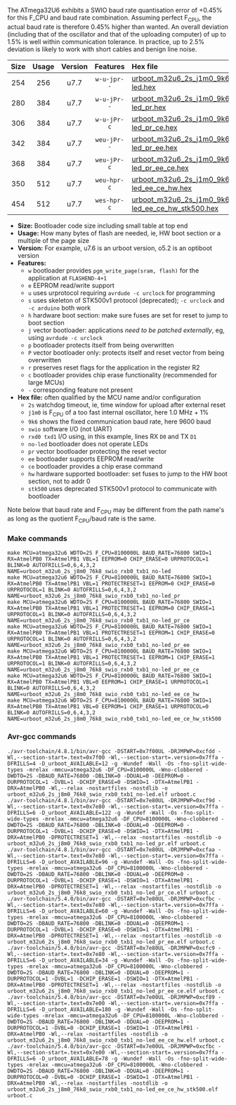 The ATmega32U6 exhibits a SWIO baud rate quantisation error of +0.45% for this F_CPU and baud rate combination. Assuming perfect F<sub>CPU</sub>, the actual baud rate is therefore 0.45% higher than wanted. An overall deviation (including that of the oscillator and that of the uploading computer) of up to 1.5% is well within communication tolerance. In practice, up to 2.5% deviation is likely to work with short cables and benign line noise.

|Size|Usage|Version|Features|Hex file|
|:-:|:-:|:-:|:-:|:--|
|254|256|u7.7|`w-u-jpr--`|[urboot_m32u6_2s_j1m0_9k6_swio_rxb0_txb1_no-led.hex](https://raw.githubusercontent.com/stefanrueger/urboot.hex/main/mcus/atmega32u6/watchdog_2_s/internal_oscillator_j%2B1.25%25/%2B1m000000_hz/%2B%2B%2B9k6_baud/swio_rxb0_txb1/no-led/urboot_m32u6_2s_j1m0_9k6_swio_rxb0_txb1_no-led.hex)|
|280|384|u7.7|`w-u-jPr--`|[urboot_m32u6_2s_j1m0_9k6_swio_rxb0_txb1_no-led_pr.hex](https://raw.githubusercontent.com/stefanrueger/urboot.hex/main/mcus/atmega32u6/watchdog_2_s/internal_oscillator_j%2B1.25%25/%2B1m000000_hz/%2B%2B%2B9k6_baud/swio_rxb0_txb1/no-led/urboot_m32u6_2s_j1m0_9k6_swio_rxb0_txb1_no-led_pr.hex)|
|306|384|u7.7|`w-u-jPr-c`|[urboot_m32u6_2s_j1m0_9k6_swio_rxb0_txb1_no-led_pr_ce.hex](https://raw.githubusercontent.com/stefanrueger/urboot.hex/main/mcus/atmega32u6/watchdog_2_s/internal_oscillator_j%2B1.25%25/%2B1m000000_hz/%2B%2B%2B9k6_baud/swio_rxb0_txb1/no-led/urboot_m32u6_2s_j1m0_9k6_swio_rxb0_txb1_no-led_pr_ce.hex)|
|342|384|u7.7|`weu-jPr--`|[urboot_m32u6_2s_j1m0_9k6_swio_rxb0_txb1_no-led_pr_ee.hex](https://raw.githubusercontent.com/stefanrueger/urboot.hex/main/mcus/atmega32u6/watchdog_2_s/internal_oscillator_j%2B1.25%25/%2B1m000000_hz/%2B%2B%2B9k6_baud/swio_rxb0_txb1/no-led/urboot_m32u6_2s_j1m0_9k6_swio_rxb0_txb1_no-led_pr_ee.hex)|
|368|384|u7.7|`weu-jPr-c`|[urboot_m32u6_2s_j1m0_9k6_swio_rxb0_txb1_no-led_pr_ee_ce.hex](https://raw.githubusercontent.com/stefanrueger/urboot.hex/main/mcus/atmega32u6/watchdog_2_s/internal_oscillator_j%2B1.25%25/%2B1m000000_hz/%2B%2B%2B9k6_baud/swio_rxb0_txb1/no-led/urboot_m32u6_2s_j1m0_9k6_swio_rxb0_txb1_no-led_pr_ee_ce.hex)|
|350|512|u7.7|`weu-hpr-c`|[urboot_m32u6_2s_j1m0_9k6_swio_rxb0_txb1_no-led_ee_ce_hw.hex](https://raw.githubusercontent.com/stefanrueger/urboot.hex/main/mcus/atmega32u6/watchdog_2_s/internal_oscillator_j%2B1.25%25/%2B1m000000_hz/%2B%2B%2B9k6_baud/swio_rxb0_txb1/no-led/urboot_m32u6_2s_j1m0_9k6_swio_rxb0_txb1_no-led_ee_ce_hw.hex)|
|454|512|u7.7|`wes-hpr-c`|[urboot_m32u6_2s_j1m0_9k6_swio_rxb0_txb1_no-led_ee_ce_hw_stk500.hex](https://raw.githubusercontent.com/stefanrueger/urboot.hex/main/mcus/atmega32u6/watchdog_2_s/internal_oscillator_j%2B1.25%25/%2B1m000000_hz/%2B%2B%2B9k6_baud/swio_rxb0_txb1/no-led/urboot_m32u6_2s_j1m0_9k6_swio_rxb0_txb1_no-led_ee_ce_hw_stk500.hex)|

- **Size:** Bootloader code size including small table at top end
- **Usage:** How many bytes of flash are needed, ie, HW boot section or a multiple of the page size
- **Version:** For example, u7.6 is an urboot version, o5.2 is an optiboot version
- **Features:**
  + `w` bootloader provides `pgm_write_page(sram, flash)` for the application at `FLASHEND-4+1`
  + `e` EEPROM read/write support
  + `u` uses urprotocol requiring `avrdude -c urclock` for programming
  + `s` uses skeleton of STK500v1 protocol (deprecated); `-c urclock` and `-c arduino` both work
  + `h` hardware boot section: make sure fuses are set for reset to jump to boot section
  + `j` vector bootloader: applications *need to be patched externally*, eg, using `avrdude -c urclock`
  + `p` bootloader protects itself from being overwritten
  + `P` vector bootloader only: protects itself and reset vector from being overwritten
  + `r` preserves reset flags for the application in the register R2
  + `c` bootloader provides chip erase functionality (recommended for large MCUs)
  + `-` corresponding feature not present
- **Hex file:** often qualified by the MCU name and/or configuration
  + `2s` watchdog timeout, ie, time window for upload after external reset
  + `j1m0` is F<sub>CPU</sub> of a too fast internal oscillator, here 1.0 MHz + 1%
  + `9k6` shows the fixed communication baud rate, here 9600 baud
  + `swio` software I/O (not UART)
  + `rxd0 txd1` I/O using, in this example, lines RX `D0` and TX `D1`
  + `no-led` bootloader does not operate LEDs
  + `pr` vector bootloader protecting the reset vector
  + `ee` bootloader supports EEPROM read/write
  + `ce` bootloader provides a chip erase command
  + `hw` hardware supported bootloader: set fuses to jump to the HW boot section, not to addr 0
  + `stk500` uses deprecated STK500v1 protocol to communicate with bootloader


Note below that baud rate and F<sub>CPU</sub> may be different from the path name's as long as the quotient F<sub>CPU</sub>/baud rate is the same.

### Make commands
```
make MCU=atmega32u6 WDTO=2S F_CPU=8100000L BAUD_RATE=76800 SWIO=1 RX=AtmelPB0 TX=AtmelPB1 VBL=1 EEPROM=0 CHIP_ERASE=0 URPROTOCOL=1 BLINK=0 AUTOFRILLS=0,6,4,3,2 NAME=urboot_m32u6_2s_j8m0_76k8_swio_rxb0_txb1_no-led
make MCU=atmega32u6 WDTO=2S F_CPU=8100000L BAUD_RATE=76800 SWIO=1 RX=AtmelPB0 TX=AtmelPB1 VBL=1 PROTECTRESET=1 EEPROM=0 CHIP_ERASE=0 URPROTOCOL=1 BLINK=0 AUTOFRILLS=0,6,4,3,2 NAME=urboot_m32u6_2s_j8m0_76k8_swio_rxb0_txb1_no-led_pr
make MCU=atmega32u6 WDTO=2S F_CPU=8100000L BAUD_RATE=76800 SWIO=1 RX=AtmelPB0 TX=AtmelPB1 VBL=1 PROTECTRESET=1 EEPROM=0 CHIP_ERASE=1 URPROTOCOL=1 BLINK=0 AUTOFRILLS=0,6,4,3,2 NAME=urboot_m32u6_2s_j8m0_76k8_swio_rxb0_txb1_no-led_pr_ce
make MCU=atmega32u6 WDTO=2S F_CPU=8100000L BAUD_RATE=76800 SWIO=1 RX=AtmelPB0 TX=AtmelPB1 VBL=1 PROTECTRESET=1 EEPROM=1 CHIP_ERASE=0 URPROTOCOL=1 BLINK=0 AUTOFRILLS=0,6,4,3,2 NAME=urboot_m32u6_2s_j8m0_76k8_swio_rxb0_txb1_no-led_pr_ee
make MCU=atmega32u6 WDTO=2S F_CPU=8100000L BAUD_RATE=76800 SWIO=1 RX=AtmelPB0 TX=AtmelPB1 VBL=1 PROTECTRESET=1 EEPROM=1 CHIP_ERASE=1 URPROTOCOL=1 BLINK=0 AUTOFRILLS=0,6,4,3,2 NAME=urboot_m32u6_2s_j8m0_76k8_swio_rxb0_txb1_no-led_pr_ee_ce
make MCU=atmega32u6 WDTO=2S F_CPU=8100000L BAUD_RATE=76800 SWIO=1 RX=AtmelPB0 TX=AtmelPB1 VBL=0 EEPROM=1 CHIP_ERASE=1 URPROTOCOL=1 BLINK=0 AUTOFRILLS=0,6,4,3,2 NAME=urboot_m32u6_2s_j8m0_76k8_swio_rxb0_txb1_no-led_ee_ce_hw
make MCU=atmega32u6 WDTO=2S F_CPU=8100000L BAUD_RATE=76800 SWIO=1 RX=AtmelPB0 TX=AtmelPB1 VBL=0 EEPROM=1 CHIP_ERASE=1 URPROTOCOL=0 BLINK=0 AUTOFRILLS=0,6,4,3,2 NAME=urboot_m32u6_2s_j8m0_76k8_swio_rxb0_txb1_no-led_ee_ce_hw_stk500
```

### Avr-gcc commands
```
./avr-toolchain/4.8.1/bin/avr-gcc -DSTART=0x7f00UL -DRJMPWP=0xcfdd -Wl,--section-start=.text=0x7f00 -Wl,--section-start=.version=0x7ffa -DFRILLS=4 -D_urboot_AVAILABLE=12 -g -Wundef -Wall -Os -fno-split-wide-types -mrelax -mmcu=atmega32u6 -DF_CPU=8100000L -Wno-clobbered -DWDTO=2S -DBAUD_RATE=76800 -DBLINK=0 -DDUAL=0 -DEEPROM=0 -DURPROTOCOL=1 -DVBL=1 -DCHIP_ERASE=0 -DSWIO=1 -DTX=AtmelPB1 -DRX=AtmelPB0 -Wl,--relax -nostartfiles -nostdlib -o urboot_m32u6_2s_j8m0_76k8_swio_rxb0_txb1_no-led.elf urboot.c
./avr-toolchain/4.8.1/bin/avr-gcc -DSTART=0x7e80UL -DRJMPWP=0xcf9d -Wl,--section-start=.text=0x7e80 -Wl,--section-start=.version=0x7ffa -DFRILLS=6 -D_urboot_AVAILABLE=122 -g -Wundef -Wall -Os -fno-split-wide-types -mrelax -mmcu=atmega32u6 -DF_CPU=8100000L -Wno-clobbered -DWDTO=2S -DBAUD_RATE=76800 -DBLINK=0 -DDUAL=0 -DEEPROM=0 -DURPROTOCOL=1 -DVBL=1 -DCHIP_ERASE=0 -DSWIO=1 -DTX=AtmelPB1 -DRX=AtmelPB0 -DPROTECTRESET=1 -Wl,--relax -nostartfiles -nostdlib -o urboot_m32u6_2s_j8m0_76k8_swio_rxb0_txb1_no-led_pr.elf urboot.c
./avr-toolchain/4.8.1/bin/avr-gcc -DSTART=0x7e80UL -DRJMPWP=0xcfaa -Wl,--section-start=.text=0x7e80 -Wl,--section-start=.version=0x7ffa -DFRILLS=6 -D_urboot_AVAILABLE=96 -g -Wundef -Wall -Os -fno-split-wide-types -mrelax -mmcu=atmega32u6 -DF_CPU=8100000L -Wno-clobbered -DWDTO=2S -DBAUD_RATE=76800 -DBLINK=0 -DDUAL=0 -DEEPROM=0 -DURPROTOCOL=1 -DVBL=1 -DCHIP_ERASE=1 -DSWIO=1 -DTX=AtmelPB1 -DRX=AtmelPB0 -DPROTECTRESET=1 -Wl,--relax -nostartfiles -nostdlib -o urboot_m32u6_2s_j8m0_76k8_swio_rxb0_txb1_no-led_pr_ce.elf urboot.c
./avr-toolchain/5.4.0/bin/avr-gcc -DSTART=0x7e80UL -DRJMPWP=0xcfbc -Wl,--section-start=.text=0x7e80 -Wl,--section-start=.version=0x7ffa -DFRILLS=6 -D_urboot_AVAILABLE=60 -g -Wundef -Wall -Os -fno-split-wide-types -mrelax -mmcu=atmega32u6 -DF_CPU=8100000L -Wno-clobbered -DWDTO=2S -DBAUD_RATE=76800 -DBLINK=0 -DDUAL=0 -DEEPROM=1 -DURPROTOCOL=1 -DVBL=1 -DCHIP_ERASE=0 -DSWIO=1 -DTX=AtmelPB1 -DRX=AtmelPB0 -DPROTECTRESET=1 -Wl,--relax -nostartfiles -nostdlib -o urboot_m32u6_2s_j8m0_76k8_swio_rxb0_txb1_no-led_pr_ee.elf urboot.c
./avr-toolchain/5.4.0/bin/avr-gcc -DSTART=0x7e80UL -DRJMPWP=0xcfc9 -Wl,--section-start=.text=0x7e80 -Wl,--section-start=.version=0x7ffa -DFRILLS=6 -D_urboot_AVAILABLE=34 -g -Wundef -Wall -Os -fno-split-wide-types -mrelax -mmcu=atmega32u6 -DF_CPU=8100000L -Wno-clobbered -DWDTO=2S -DBAUD_RATE=76800 -DBLINK=0 -DDUAL=0 -DEEPROM=1 -DURPROTOCOL=1 -DVBL=1 -DCHIP_ERASE=1 -DSWIO=1 -DTX=AtmelPB1 -DRX=AtmelPB0 -DPROTECTRESET=1 -Wl,--relax -nostartfiles -nostdlib -o urboot_m32u6_2s_j8m0_76k8_swio_rxb0_txb1_no-led_pr_ee_ce.elf urboot.c
./avr-toolchain/5.4.0/bin/avr-gcc -DSTART=0x7e00UL -DRJMPWP=0xcf89 -Wl,--section-start=.text=0x7e00 -Wl,--section-start=.version=0x7ffa -DFRILLS=6 -D_urboot_AVAILABLE=180 -g -Wundef -Wall -Os -fno-split-wide-types -mrelax -mmcu=atmega32u6 -DF_CPU=8100000L -Wno-clobbered -DWDTO=2S -DBAUD_RATE=76800 -DBLINK=0 -DDUAL=0 -DEEPROM=1 -DURPROTOCOL=1 -DVBL=0 -DCHIP_ERASE=1 -DSWIO=1 -DTX=AtmelPB1 -DRX=AtmelPB0 -Wl,--relax -nostartfiles -nostdlib -o urboot_m32u6_2s_j8m0_76k8_swio_rxb0_txb1_no-led_ee_ce_hw.elf urboot.c
./avr-toolchain/5.4.0/bin/avr-gcc -DSTART=0x7e00UL -DRJMPWP=0xcfbc -Wl,--section-start=.text=0x7e00 -Wl,--section-start=.version=0x7ffa -DFRILLS=6 -D_urboot_AVAILABLE=78 -g -Wundef -Wall -Os -fno-split-wide-types -mrelax -mmcu=atmega32u6 -DF_CPU=8100000L -Wno-clobbered -DWDTO=2S -DBAUD_RATE=76800 -DBLINK=0 -DDUAL=0 -DEEPROM=1 -DURPROTOCOL=0 -DVBL=0 -DCHIP_ERASE=1 -DSWIO=1 -DTX=AtmelPB1 -DRX=AtmelPB0 -Wl,--relax -nostartfiles -nostdlib -o urboot_m32u6_2s_j8m0_76k8_swio_rxb0_txb1_no-led_ee_ce_hw_stk500.elf urboot.c
```

